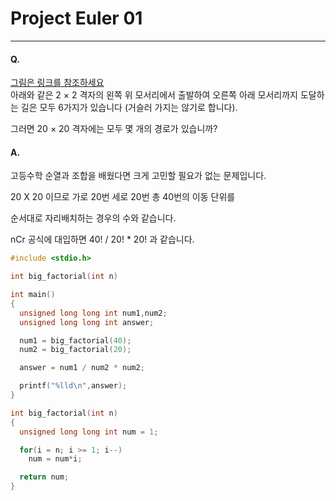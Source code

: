 # Project Euler 01
---
#### Q.
[그림은 링크를 참조하세요](ttp://euler.synap.co.kr/prob_detail.php?id=15)   
아래와 같은 2 × 2 격자의 왼쪽 위 모서리에서 출발하여 오른쪽 아래 모서리까지 도달하는 길은 모두 6가지가 있습니다 (거슬러 가지는 않기로 합니다).

그러면 20 × 20 격자에는 모두 몇 개의 경로가 있습니까?

#### A.
고등수학 순열과 조합을 배웠다면 크게 고민할 필요가 없는 문제입니다.

20 X 20 이므로 가로 20번 세로 20번 총 40번의 이동 단위를

순서대로 자리배치하는 경우의 수와 같습니다.

nCr 공식에 대입하면 40! / 20! * 20! 과 같습니다.

```c
#include <stdio.h>

int big_factorial(int n)

int main()
{
  unsigned long long int num1,num2;
  unsigned long long int answer;

  num1 = big_factorial(40);
  num2 = big_factorial(20);

  answer = num1 / num2 * num2;

  printf("%lld\n",answer);
}

int big_factorial(int n)
{
  unsigned long long int num = 1;

  for(i = n; i >= 1; i--)
    num = num*i;

  return num;
}
```
